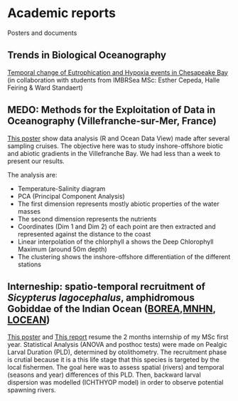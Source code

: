 # Academic reports

Posters and documents

## Trends in Biological Oceanography

[Temporal change of Eutrophication and Hypoxia events in Chesapeake Bay](https://github.com/FrsLry/University_Works/blob/master/Report%20Assigment%20(Francois%2C%20Halle%2C%20Ward%20and%20Esther).pdf) (in collaboration with students from IMBRSea MSc: Esther Cepeda, Halle Feiring & Ward Standaert)

## MEDO: Methods for the Exploitation of Data in Oceanography (Villefranche-sur-Mer, France)

[This poster](https://github.com/FrsLry/University_Works/blob/master/MEDO_poster_LEROY.pdf) show data analysis (R and Ocean Data View) made after several sampling cruises. The objective here was to study inshore-offshore biotic and abiotic gradients in the Villefranche Bay. We had less than a week to present our results. 

The analysis are: 

* Temperature-Salinity diagram
* PCA (Principal Component Analysis) 
* The first dimension represents mostly abiotic properties of the water masses
* The second dimension represents the nutrients
* Coordinates (Dim 1 and Dim 2) of each point are then extracted and represented against the distance to the coast
* Linear interpolation of the chlorphyll a shows the Deep Chlorophyll Maximum (around 50m depth)
* The clustering shows the inshore-offshore differentiation of the different stations


## Interneship: spatio-temporal recruitment of *Sicypterus lagocephalus*, amphidromous Gobiddae of the Indian Ocean ([BOREA](https://borea.mnhn.fr/),[MNHN](https://www.mnhn.fr/), [LOCEAN](https://www.locean-ipsl.upmc.fr/index.php?lang=fr))

[This poster](https://github.com/FrsLry/Univeristy_Works/blob/master/poster_LEROY_Francois_compressed.pdf) and [This report](https://github.com/FrsLry/Univeristy_Works/blob/master/Rendu_M1_LEROY_Francois.pdf) resume the 2 months internship of my MSc first year. Statistical Analysis (ANOVA and posthoc tests) were made on Pealgic Larval Duration (PLD), determined by otolithometry. The recruitment phase is crutial because it is a this life stage that this species is targeted by the local fishermen. The goal here was to assess spatial (rivers) and temporal (seasons and year) differences of this PLD. Then, backward larval dispersion was modelled (ICHTHYOP model) in order to observe potential spawning rivers.   
